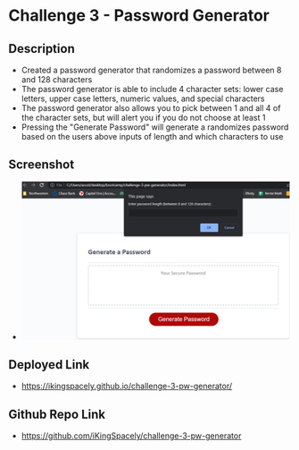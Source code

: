 # Challenge 3 - Password Generator

## Description
- Created a password generator that randomizes a password between 8 and 128 characters
- The password generator is able to include 4 character sets: lower case letters, upper case letters, numeric values, and special characters
- The password generator also allows you to pick between 1 and all 4 of the character sets, but will alert you if you do not choose at least 1
- Pressing the "Generate Password" will generate a randomizes password based on the users above inputs of length and which characters to use

## Screenshot
- ![screenshot of password generator](assets/images/PW-Generator-SC.png)

## Deployed Link
- https://ikingspacely.github.io/challenge-3-pw-generator/

## Github Repo Link
- https://github.com/iKingSpacely/challenge-3-pw-generator
